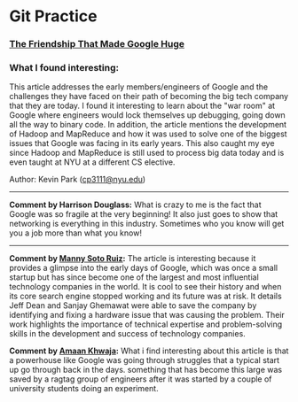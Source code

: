 # Git Practice

### [The Friendship That Made Google Huge](https://www.newyorker.com/magazine/2018/12/10/the-friendship-that-made-google-huge)
### What I found interesting:
This article addresses the early members/engineers of Google and the challenges they have faced on their path of becoming the big tech company that they are today. I found it interesting to learn about the "war room" at Google where engineers would lock themselves up debugging, going down all the way to binary code. In addition, the article mentions the development of Hadoop and MapReduce and how it was used to solve one of the biggest issues that Google was facing in its early years. This also caught my eye since Hadoop and MapReduce is still used to process big data today and is even taught at NYU at a different CS elective. 

Author: Kevin Park (cp3111@nyu.edu)

---

**Comment by Harrison Douglass:** What is crazy to me is the fact that Google was so fragile at the very beginning! It also just goes to show that networking is everything in this industry. Sometimes who you know will get you a job more than what you know!

---

**Comment by [Manny Soto Ruiz](https://github.com/MannySotoRuiz):** The article is interesting because it provides a glimpse into the early days of Google, which was once a small startup but has since become one of the largest and most influential technology companies in the world. It is cool to see their history and when its core search engine stopped working and its future was at risk. It details Jeff Dean and Sanjay Ghemawat were able to save the company by identifying and fixing a hardware issue that was causing the problem. Their work highlights the importance of technical expertise and problem-solving skills in the development and success of technology companies.

**Comment by [Amaan Khwaja](https://github.com/Amaanmkhwaja):** What i find interesting about this article is that a powerhouse like Google was going through struggles that a typical start up go through back in the days. something that has become this large was saved by a ragtag group of engineers after it was started by a couple of university students doing an experiment.